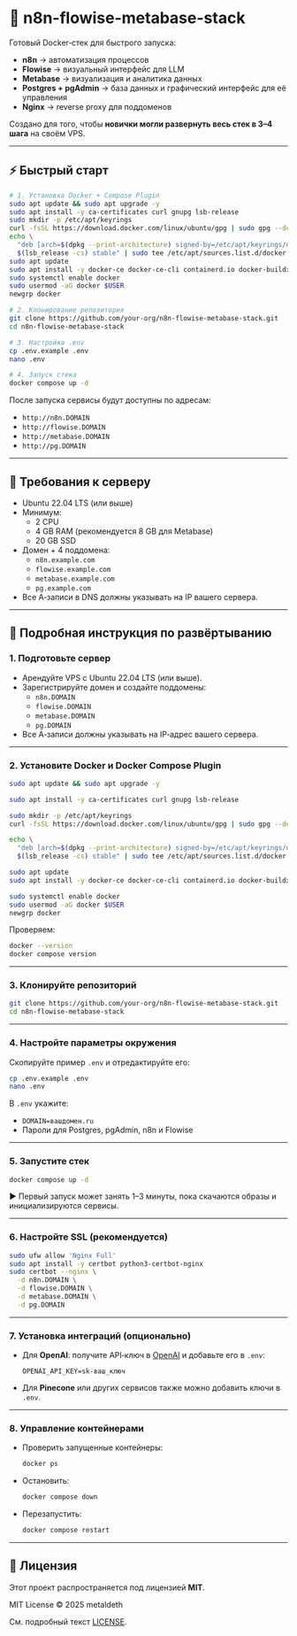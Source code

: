 # 🚀 n8n-flowise-metabase-stack

Готовый Docker‑стек для быстрого запуска:  
- **n8n** → автоматизация процессов  
- **Flowise** → визуальный интерфейс для LLM  
- **Metabase** → визуализация и аналитика данных  
- **Postgres + pgAdmin** → база данных и графический интерфейс для её управления  
- **Nginx** → reverse proxy для поддоменов  

Создано для того, чтобы **новички могли развернуть весь стек в 3–4 шага** на своём VPS.

---

## ⚡ Быстрый старт

```bash
# 1. Установка Docker + Compose Plugin
sudo apt update && sudo apt upgrade -y
sudo apt install -y ca-certificates curl gnupg lsb-release
sudo mkdir -p /etc/apt/keyrings
curl -fsSL https://download.docker.com/linux/ubuntu/gpg | sudo gpg --dearmor -o /etc/apt/keyrings/docker.gpg
echo \
  "deb [arch=$(dpkg --print-architecture) signed-by=/etc/apt/keyrings/docker.gpg] https://download.docker.com/linux/ubuntu \
  $(lsb_release -cs) stable" | sudo tee /etc/apt/sources.list.d/docker.list > /dev/null
sudo apt update
sudo apt install -y docker-ce docker-ce-cli containerd.io docker-buildx-plugin docker-compose-plugin
sudo systemctl enable docker
sudo usermod -aG docker $USER
newgrp docker

# 2. Клонирование репозитория
git clone https://github.com/your-org/n8n-flowise-metabase-stack.git
cd n8n-flowise-metabase-stack

# 3. Настройка .env
cp .env.example .env
nano .env

# 4. Запуск стека
docker compose up -d
```

После запуска сервисы будут доступны по адресам:
- `http://n8n.DOMAIN`  
- `http://flowise.DOMAIN`  
- `http://metabase.DOMAIN`  
- `http://pg.DOMAIN`  

---

## 🔧 Требования к серверу

- Ubuntu 22.04 LTS (или выше)  
- Минимум:
  - 2 CPU
  - 4 GB RAM (рекомендуется 8 GB для Metabase)
  - 20 GB SSD
- Домен + 4 поддомена:
  - `n8n.example.com`
  - `flowise.example.com`
  - `metabase.example.com`
  - `pg.example.com`
- Все A‑записи в DNS должны указывать на IP вашего сервера.

---

## 🚀 Подробная инструкция по развёртыванию

### 1. Подготовьте сервер
- Арендуйте VPS с Ubuntu 22.04 LTS (или выше).  
- Зарегистрируйте домен и создайте поддомены:  
  - `n8n.DOMAIN`  
  - `flowise.DOMAIN`  
  - `metabase.DOMAIN`  
  - `pg.DOMAIN`  
- Все A‑записи должны указывать на IP‑адрес вашего сервера.

---

### 2. Установите Docker и Docker Compose Plugin

```bash
sudo apt update && sudo apt upgrade -y

sudo apt install -y ca-certificates curl gnupg lsb-release

sudo mkdir -p /etc/apt/keyrings
curl -fsSL https://download.docker.com/linux/ubuntu/gpg | sudo gpg --dearmor -o /etc/apt/keyrings/docker.gpg

echo \
  "deb [arch=$(dpkg --print-architecture) signed-by=/etc/apt/keyrings/docker.gpg] https://download.docker.com/linux/ubuntu \
  $(lsb_release -cs) stable" | sudo tee /etc/apt/sources.list.d/docker.list > /dev/null

sudo apt update
sudo apt install -y docker-ce docker-ce-cli containerd.io docker-buildx-plugin docker-compose-plugin

sudo systemctl enable docker
sudo usermod -aG docker $USER
newgrp docker
```

Проверяем:  
```bash
docker --version
docker compose version
```

---

### 3. Клонируйте репозиторий

```bash
git clone https://github.com/your-org/n8n-flowise-metabase-stack.git
cd n8n-flowise-metabase-stack
```

---

### 4. Настройте параметры окружения

Скопируйте пример `.env` и отредактируйте его:

```bash
cp .env.example .env
nano .env
```

В `.env` укажите:
- `DOMAIN=вашдомен.ru`  
- Пароли для Postgres, pgAdmin, n8n и Flowise  

---

### 5. Запустите стек

```bash
docker compose up -d
```

▶️ Первый запуск может занять 1–3 минуты, пока скачаются образы и инициализируются сервисы.  

---

### 6. Настройте SSL (рекомендуется)

```bash
sudo ufw allow 'Nginx Full'
sudo apt install -y certbot python3-certbot-nginx
sudo certbot --nginx \
  -d n8n.DOMAIN \
  -d flowise.DOMAIN \
  -d metabase.DOMAIN \
  -d pg.DOMAIN
```

---

### 7. Установка интеграций (опционально)

- Для **OpenAI**: получите API‑ключ в [OpenAI](https://platform.openai.com) и добавьте его в `.env`:  

  ```dotenv
  OPENAI_API_KEY=sk-ваш_ключ
  ```

- Для **Pinecone** или других сервисов также можно добавить ключи в `.env`.

---

### 8. Управление контейнерами

- Проверить запущенные контейнеры:  
  ```bash
  docker ps
  ```
- Остановить:  
  ```bash
  docker compose down
  ```
- Перезапустить:  
  ```bash
  docker compose restart
  ```

---

## 📜 Лицензия

Этот проект распространяется под лицензией **MIT**.

MIT License © 2025 metaldeth

См. подробный текст [LICENSE](./LICENSE).